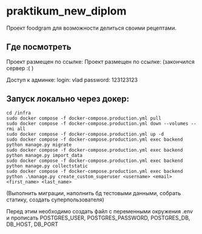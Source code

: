 # praktikum_new_diplom
Проект foodgram для возможности делиться своими рецептами.

## Где посмотреть
Проект размещен по ссылке: Проект размещен по ссылке: (закончился сервер :( )


Доступ к админке:
login: vlad
password: 123123123


## Запуск локально через докер:

```
cd /infra
sudo docker compose -f docker-compose.production.yml pull
sudo docker compose -f docker-compose.production.yml down --volumes --rmi all
sudo docker compose -f docker-compose.production.yml up -d
sudo docker compose -f docker-compose.production.yml exec backend python manage.py migrate
sudo docker compose -f docker-compose.production.yml exec backend python manage.py import_data
sudo docker compose -f docker-compose.production.yml exec backend python manage.py collectstatic
sudo docker compose -f docker-compose.production.yml exec backend python .\manage.py create_custom_superuser <username> <email> <first_name> <last_name>
```
(Выполнить миграции, наполнить бд тестовыми данными, собрать статику, создать суперпользователя)

Перед этим необходимо создать файл с переменными окружения .env и прописать POSTGRES_USER, POSTGRES_PASSWORD, POSTGRES_DB, DB_HOST, DB_PORT

